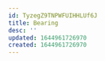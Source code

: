 ```yaml
---
id: TyzegZ9TNPWFUIHHLUf6J
title: Bearing
desc: ''
updated: 1644961726970
created: 1644961726970
---
```


